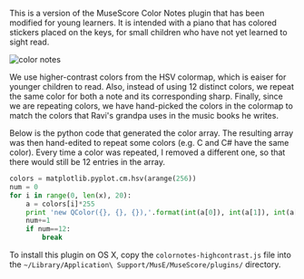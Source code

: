 This is a version of the MuseScore Color Notes plugin that has been
modified for young learners. It is intended with a piano that has
colored stickers placed on the keys, for small children who have not yet
learned to sight read.

![color notes](https://raw.github.com/rajbot/musescore_color_notes_high_contrast/master/colornotes.png)

We use higher-contrast colors from the HSV colormap, which is eaiser
for younger children to read. Also, instead of using 12 distinct colors,
we repeat the same color for both a note and its corresponding sharp.
Finally, since we are repeating colors, we have hand-picked the colors
in the colormap to match the colors that Ravi's grandpa uses in the
music books he writes.

Below is the python code that generated the color array. The resulting
array was then hand-edited to repeat some colors (e.g. C and C# have the
same color). Every time a color was repeated, I removed a different one,
so that there would still be 12 entries in the array.

```python
colors = matplotlib.pyplot.cm.hsv(arange(256))
num = 0
for i in range(0, len(x), 20):
    a = colors[i]*255
    print 'new QColor({}, {}, {}),'.format(int(a[0]), int(a[1]), int(a[2]))
    num+=1
    if num==12:
        break
```

To install this plugin on OS X, copy the `colornotes-highcontrast.js` file into the
`~/Library/Application\ Support/MusE/MuseScore/plugins/` directory.
